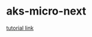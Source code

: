 # aks-micro-next

[tutorial link](https://medium.com/bb-tutorials-and-thoughts/azure-deploying-next-js-app-with-nodejs-backend-on-aks-e04d33637d7b)
